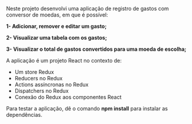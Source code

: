 Neste projeto desenvolvi uma aplicação de registro de gastos com conversor de moedas, em que é possível:

**1- Adicionar, remover e editar um gasto;**

**2- Visualizar uma tabela com os gastos;**

**3- Visualizar o total de gastos convertidos para uma moeda de escolha;**

A aplicação é um projeto React no contexto de:
- Um store Redux 
- Reducers no Redux 
- Actions assíncronas no Redux
- Dispatchers no Redux 
- Conexão do Redux aos componentes React

Para testar a aplicação, dê o comando **npm install** para instalar as dependências.

